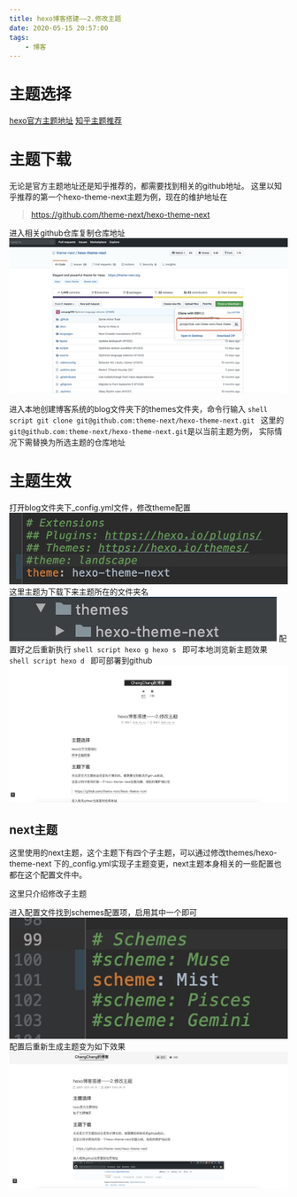 ```yaml
---
title: hexo博客搭建——2.修改主题
date: 2020-05-15 20:57:00
tags:
    - 博客
---
```

# 主题选择
[hexo官方主题地址](https://hexo.io/themes/)
[知乎主题推荐](https://www.zhihu.com/question/24422335)

# 主题下载
无论是官方主题地址还是知乎推荐的，都需要找到相关的github地址。
这里以知乎推荐的第一个hexo-theme-next主题为例，现在的维护地址在
> https://github.com/theme-next/hexo-theme-next

进入相关github仓库复制仓库地址
![github clone位置](./hexo博客搭建——2.修改主题/github%20clone位置.jpg)

进入本地创建博客系统的blog文件夹下的themes文件夹，命令行输入
    ```shell script
    git clone git@github.com:theme-next/hexo-theme-next.git
    ```
这里的`git@github.com:theme-next/hexo-theme-next.git`是以当前主题为例，
实际情况下需替换为所选主题的仓库地址

# 主题生效
打开blog文件夹下_config.yml文件，修改theme配置
![theme配置](./hexo博客搭建——2.修改主题/主题配置文件位置.jpg)
这里主题为下载下来主题所在的文件夹名
![文件夹名](./hexo博客搭建——2.修改主题/文件夹名.jpg)
配置好之后重新执行
    ```shell script
    hexo g
    hexo s
    ```
即可本地浏览新主题效果
    ```shell script
    hexo d
    ```
即可部署到github
![新主题](./hexo博客搭建——2.修改主题/Muse主题.jpg)
## next主题
这里使用的next主题，这个主题下有四个子主题，可以通过修改themes/hexo-theme-next
下的_config.yml实现子主题变更，next主题本身相关的一些配置也都在这个配置文件中。

这里只介绍修改子主题

进入配置文件找到schemes配置项，启用其中一个即可
![schemes](./hexo博客搭建——2.修改主题/子主题shceme.jpg)
配置后重新生成主题变为如下效果
![Muse子主题](./hexo博客搭建——2.修改主题/Mist主题.jpg)

